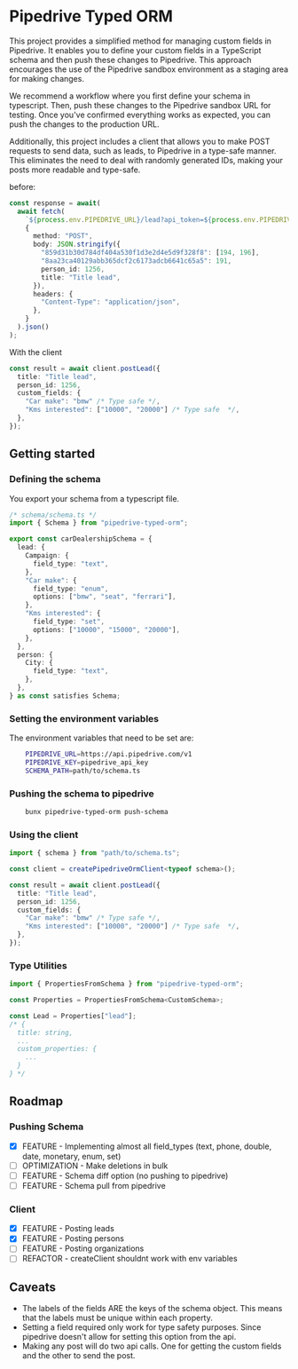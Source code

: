 # Pipedrive Typed ORM

This project provides a simplified method for managing custom fields in Pipedrive. It enables you to define your custom fields in a TypeScript schema and then push these changes to Pipedrive. This approach encourages the use of the Pipedrive sandbox environment as a staging area for making changes.

We recommend a workflow where you first define your schema in typescript. Then, push these changes to the Pipedrive sandbox URL for testing. Once you've confirmed everything works as expected, you can push the changes to the production URL.

Additionally, this project includes a client that allows you to make POST requests to send data, such as leads, to Pipedrive in a type-safe manner. This eliminates the need to deal with randomly generated IDs, making your posts more readable and type-safe.

before:

```ts
const response = await(
  await fetch(
    `${process.env.PIPEDRIVE_URL}/lead?api_token=${process.env.PIPEDRIVE_KEY}`,
    {
      method: "POST",
      body: JSON.stringify({
        "859d31b30d784df404a530f1d3e2d4e5d9f328f8": [194, 196],
        "8aa23ca40129abb365dcf2c6173adcb6641c65a5": 191,
        person_id: 1256,
        title: "Title lead",
      }),
      headers: {
        "Content-Type": "application/json",
      },
    }
  ).json()
);
```

With the client

```ts
const result = await client.postLead({
  title: "Title lead",
  person_id: 1256,
  custom_fields: {
    "Car make": "bmw" /* Type safe */,
    "Kms interested": ["10000", "20000"] /* Type safe  */,
  },
});
```

## Getting started

### Defining the schema

You export your schema from a typescript file.

```ts
/* schema/schema.ts */
import { Schema } from "pipedrive-typed-orm";

export const carDealershipSchema = {
  lead: {
    Campaign: {
      field_type: "text",
    },
    "Car make": {
      field_type: "enum",
      options: ["bmw", "seat", "ferrari"],
    },
    "Kms interested": {
      field_type: "set",
      options: ["10000", "15000", "20000"],
    },
  },
  person: {
    City: {
      field_type: "text",
    },
  },
} as const satisfies Schema;
```

### Setting the environment variables

The environment variables that need to be set are:

```sh
    PIPEDRIVE_URL=https://api.pipedrive.com/v1
    PIPEDRIVE_KEY=pipedrive_api_key
    SCHEMA_PATH=path/to/schema.ts
```

### Pushing the schema to pipedrive

```sh
    bunx pipedrive-typed-orm push-schema
```

### Using the client

```ts
import { schema } from "path/to/schema.ts";

const client = createPipedriveOrmClient<typeof schema>();

const result = await client.postLead({
  title: "Title lead",
  person_id: 1256,
  custom_fields: {
    "Car make": "bmw" /* Type safe */,
    "Kms interested": ["10000", "20000"] /* Type safe  */,
  },
});
```

### Type Utilities

```ts
import { PropertiesFromSchema } from "pipedrive-typed-orm";

const Properties = PropertiesFromSchema<CustomSchema>;

const Lead = Properties["lead"];
/* {
  title: string,
  ...
  custom_properties: {
    ...
  }
} */
```

## Roadmap

### Pushing Schema

- [x] FEATURE - Implementing almost all field_types (text, phone, double, date, monetary, enum, set)
- [ ] OPTIMIZATION - Make deletions in bulk
- [ ] FEATURE - Schema diff option (no pushing to pipedrive)
- [ ] FEATURE - Schema pull from pipedrive

### Client

- [x] FEATURE - Posting leads
- [x] FEATURE - Posting persons
- [ ] FEATURE - Posting organizations
- [ ] REFACTOR - createClient shouldnt work with env variables

## Caveats

- The labels of the fields ARE the keys of the schema object. This means that the labels must be unique within each property.
- Setting a field required only work for type safety purposes. Since pipedrive doesn't allow for setting this option from the api.
- Making any post will do two api calls. One for getting the custom fields and the other to send the post.
